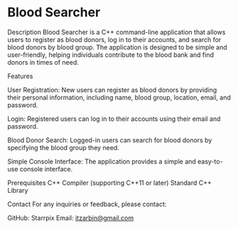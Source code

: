 
<h1>Blood Searcher</h1>

Description
Blood Searcher is a C++ command-line application that allows users to register as blood donors, log in to their accounts, and search for blood donors by blood group. The application is designed to be simple and user-friendly, helping individuals contribute to the blood bank and find donors in times of need.

Features

User Registration: New users can register as blood donors by providing their personal information, including name, blood group, location, email, and password.

Login: Registered users can log in to their accounts using their email and password.

Blood Donor Search: Logged-in users can search for blood donors by specifying the blood group they need.

Simple Console Interface: The application provides a simple and easy-to-use console interface.

Prerequisites
C++ Compiler (supporting C++11 or later)
Standard C++ Library

Contact
For any inquiries or feedback, please contact:

GitHub: Starrpix
Email: itzarbin@gmail.com

